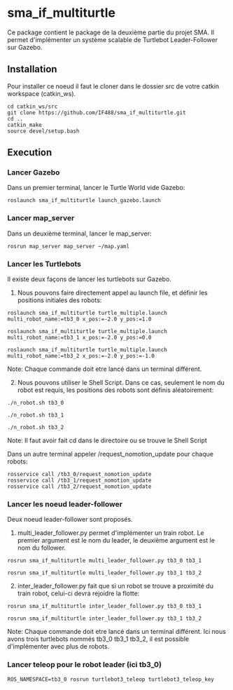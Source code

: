 # sma_if_multiturtle
Ce package contient le package de la deuxième partie du projet SMA.
Il permet d'implémenter un système scalable de Turtlebot Leader-Follower sur Gazebo.

## Installation
Pour installer ce noeud il faut le cloner dans le dossier src de votre catkin workspace (catkin_ws).

```
cd catkin_ws/src
git clone https://github.com/IF488/sma_if_multiturtle.git
cd ..
catkin_make
source devel/setup.bash
```

## Execution
### Lancer Gazebo
Dans un premier terminal, lancer le Turtle World vide Gazebo:

```
roslaunch sma_if_multiturtle launch_gazebo.launch
```

### Lancer map_server
Dans un deuxième terminal, lancer le map_server:

```
rosrun map_server map_server ~/map.yaml
```

### Lancer les Turtlebots
Il existe deux façons de lancer les turtlebots sur Gazebo.  
1) Nous pouvons faire directement appel au launch file, et définir les positions initiales des robots:

```
roslaunch sma_if_multiturtle turtle_multiple.launch multi_robot_name:=tb3_0 x_pos:=-2.0 y_pos:=1.0

roslaunch sma_if_multiturtle turtle_multiple.launch multi_robot_name:=tb3_1 x_pos:=-2.0 y_pos:=0.0

roslaunch sma_if_multiturtle turtle_multiple.launch multi_robot_name:=tb3_2 x_pos:=-2.0 y_pos:=-1.0
```
Note: Chaque commande doit etre lancé dans un terminal différent.  

2) Nous pouvons utiliser le Shell Script. Dans ce cas, seulement le nom du robot est requis, les positions des robots sont définis aléatoirement:

```
./n_robot.sh tb3_0

./n_robot.sh tb3_1

./n_robot.sh tb3_2
```
Note: Il faut avoir fait cd dans le directoire ou se trouve le Shell Script  

Dans un autre terminal appeler /request_nomotion_update pour chaque robots:

```
rosservice call /tb3_0/request_nomotion_update 
rosservice call /tb3_1/request_nomotion_update
rosservice call /tb3_2/request_nomotion_update
```  

### Lancer les noeud leader-follower
Deux noeud leader-follower sont proposés.
1) multi_leader_follower.py permet d'implémenter un train robot. Le premier argument est le nom du leader, le deuxième argument est le nom du follower.

```
rosrun sma_if_multiturtle multi_leader_follower.py tb3_0 tb3_1

rosrun sma_if_multiturtle multi_leader_follower.py tb3_1 tb3_2
```
 
  
2) inter_leader_follower.py fait que si un robot se trouve a proximité du train robot, celui-ci devra rejoidre la flotte:

```
rosrun sma_if_multiturtle inter_leader_follower.py tb3_0 tb3_1

rosrun sma_if_multiturtle inter_leader_follower.py tb3_1 tb3_2
```

Note: Chaque commande doit etre lancé dans un terminal différent. Ici nous avons trois turtlebots nommés tb3_0 tb3_1 tb3_2, il est possible d'implémenter avec plus de robots.

### Lancer teleop pour le robot leader (ici tb3_0)

```
ROS_NAMESPACE=tb3_0 rosrun turtlebot3_teleop turtlebot3_teleop_key
```


